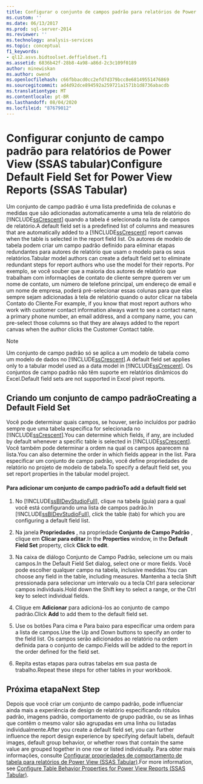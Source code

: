```yaml
---
title: Configurar o conjunto de campos padrão para relatórios de Power View (SSAS tabular) | Microsoft Docs
ms.custom: ''
ms.date: 06/13/2017
ms.prod: sql-server-2014
ms.reviewer: ''
ms.technology: analysis-services
ms.topic: conceptual
f1_keywords:
- ql12.asvs.bidtoolset.deffieldset.f1
ms.assetid: 6836b42f-28b8-4a98-a86d-2c3c109f0189
author: minewiskan
ms.author: owend
ms.openlocfilehash: c66fbbacd0cc2efd7d379bcc8e68149551476869
ms.sourcegitcommit: ad4d92dce894592a259721a1571b1d8736abacdb
ms.translationtype: MT
ms.contentlocale: pt-BR
ms.lasthandoff: 08/04/2020
ms.locfileid: "87679012"
---
```

# <a name="configure-default-field-set-for-power-view-reports-ssas-tabular"></a><span data-ttu-id="7bf98-102">Configurar conjunto de campo padrão para relatórios de Power View (SSAS tabular)</span><span class="sxs-lookup"><span data-stu-id="7bf98-102">Configure Default Field Set for Power View Reports (SSAS Tabular)</span></span>
  <span data-ttu-id="7bf98-103">Um conjunto de campo padrão é uma lista predefinida de colunas e medidas que são adicionadas automaticamente a uma tela de relatório do [!INCLUDE[ssCrescent](../../includes/sscrescent-md.md)] quando a tabela é selecionada na lista de campos de relatório.</span><span class="sxs-lookup"><span data-stu-id="7bf98-103">A default field set is a predefined list of columns and measures that are automatically added to a [!INCLUDE[ssCrescent](../../includes/sscrescent-md.md)] report canvas when the table is selected in the report field list.</span></span> <span data-ttu-id="7bf98-104">Os autores de modelo de tabela podem criar um campo padrão definido para eliminar etapas redundantes para autores de relatório que usam o modelo para os seus relatórios.</span><span class="sxs-lookup"><span data-stu-id="7bf98-104">Tabular model authors can create a default field set to eliminate redundant steps for report authors who use the model for their reports.</span></span> <span data-ttu-id="7bf98-105">Por exemplo, se você souber que a maioria dos autores de relatório que trabalham com informações de contato de cliente sempre querem ver um nome de contato, um número de telefone principal, um endereço de email e um nome de empresa, poderá pré-selecionar essas colunas para que elas sempre sejam adicionadas à tela de relatório quando o autor clicar na tabela Contato do Cliente.</span><span class="sxs-lookup"><span data-stu-id="7bf98-105">For example, if you know that most report authors who work with customer contact information always want to see a contact name, a primary phone number, an email address, and a company name, you can pre-select those columns so that they are always added to the report canvas when the author clicks the Customer Contact table.</span></span>  
  
> [!NOTE]  
>  <span data-ttu-id="7bf98-106">Um conjunto de campo padrão só se aplica a um modelo de tabela como um modelo de dados no [!INCLUDE[ssCrescent](../../includes/sscrescent-md.md)].</span><span class="sxs-lookup"><span data-stu-id="7bf98-106">A default field set applies only to a tabular model used as a data model in [!INCLUDE[ssCrescent](../../includes/sscrescent-md.md)].</span></span> <span data-ttu-id="7bf98-107">Os conjuntos de campo padrão não têm suporte em relatórios dinâmicos do Excel.</span><span class="sxs-lookup"><span data-stu-id="7bf98-107">Default field sets are not supported in Excel pivot reports.</span></span>  
  
## <a name="creating-a-default-field-set"></a><span data-ttu-id="7bf98-108">Criando um conjunto de campo padrão</span><span class="sxs-lookup"><span data-stu-id="7bf98-108">Creating a Default Field Set</span></span>  
 <span data-ttu-id="7bf98-109">Você pode determinar quais campos, se houver, serão incluídos por padrão sempre que uma tabela específica for selecionada no [!INCLUDE[ssCrescent](../../includes/sscrescent-md.md)].</span><span class="sxs-lookup"><span data-stu-id="7bf98-109">You can determine which fields, if any, are included by default whenever a specific table is selected in [!INCLUDE[ssCrescent](../../includes/sscrescent-md.md)].</span></span> <span data-ttu-id="7bf98-110">Você também pode determinar a ordem na qual os campos aparecem na lista.</span><span class="sxs-lookup"><span data-stu-id="7bf98-110">You can also determine the order in which fields appear in the list.</span></span> <span data-ttu-id="7bf98-111">Para especificar um conjunto de campo padrão, você define propriedades de relatório no projeto de modelo de tabela.</span><span class="sxs-lookup"><span data-stu-id="7bf98-111">To specify a default field set, you set report properties in the tabular model project.</span></span>  
  
#### <a name="to-add-a-default-field-set"></a><span data-ttu-id="7bf98-112">Para adicionar um conjunto de campo padrão</span><span class="sxs-lookup"><span data-stu-id="7bf98-112">To add a default field set</span></span>  
  
1.  <span data-ttu-id="7bf98-113">No [!INCLUDE[ssBIDevStudioFull](../../includes/ssbidevstudiofull-md.md)], clique na tabela (guia) para a qual você está configurando uma lista de campos padrão.</span><span class="sxs-lookup"><span data-stu-id="7bf98-113">In [!INCLUDE[ssBIDevStudioFull](../../includes/ssbidevstudiofull-md.md)], click the table (tab) for which you are configuring a default field list.</span></span>  
  
2.  <span data-ttu-id="7bf98-114">Na janela **Propriedades** , na propriedade **Conjunto de Campo Padrão** , clique em **Clicar para editar**.</span><span class="sxs-lookup"><span data-stu-id="7bf98-114">In the **Properties** window, in the **Default Field Set** property, click **Click to edit**.</span></span>  
  
3.  <span data-ttu-id="7bf98-115">Na caixa de diálogo Conjunto de Campo Padrão, selecione um ou mais campos.</span><span class="sxs-lookup"><span data-stu-id="7bf98-115">In the Default Field Set dialog, select one or more fields.</span></span> <span data-ttu-id="7bf98-116">Você pode escolher qualquer campo na tabela, inclusive medidas.</span><span class="sxs-lookup"><span data-stu-id="7bf98-116">You can choose any field in the table, including measures.</span></span> <span data-ttu-id="7bf98-117">Mantenha a tecla Shift pressionada para selecionar um intervalo ou a tecla Ctrl para selecionar campos individuais.</span><span class="sxs-lookup"><span data-stu-id="7bf98-117">Hold down the Shift key to select a range, or the Ctrl key to select individual fields.</span></span>  
  
4.  <span data-ttu-id="7bf98-118">Clique em **Adicionar** para adicioná-los ao conjunto de campo padrão.</span><span class="sxs-lookup"><span data-stu-id="7bf98-118">Click **Add** to add them to the default field set.</span></span>  
  
5.  <span data-ttu-id="7bf98-119">Use os botões Para cima e Para baixo para especificar uma ordem para a lista de campos.</span><span class="sxs-lookup"><span data-stu-id="7bf98-119">Use the Up and Down buttons to specify an order to the field list.</span></span> <span data-ttu-id="7bf98-120">Os campos serão adicionados ao relatório na ordem definida para o conjunto de campo.</span><span class="sxs-lookup"><span data-stu-id="7bf98-120">Fields will be added to the report in the order defined for the field set.</span></span>  
  
6.  <span data-ttu-id="7bf98-121">Repita estas etapas para outras tabelas em sua pasta de trabalho.</span><span class="sxs-lookup"><span data-stu-id="7bf98-121">Repeat these steps for other tables in your workbook.</span></span>  
  
## <a name="next-step"></a><span data-ttu-id="7bf98-122">Próxima etapa</span><span class="sxs-lookup"><span data-stu-id="7bf98-122">Next Step</span></span>  
 <span data-ttu-id="7bf98-123">Depois que você criar um conjunto de campo padrão, pode influenciar ainda mais a experiência de design de relatório especificando rótulos padrão, imagens padrão, comportamento de grupo padrão, ou se as linhas que contêm o mesmo valor são agrupadas em uma linha ou listadas individualmente.</span><span class="sxs-lookup"><span data-stu-id="7bf98-123">After you create a default field set, you can further influence the report design experience by specifying default labels, default images, default group behavior, or whether rows that contain the same value are grouped together in one row or listed individually.</span></span> <span data-ttu-id="7bf98-124">Para obter mais informações, consulte [Configurar propriedades de comportamento de tabela para relatórios de Power View &#40;SSAS Tabular&#41;](power-view-configure-table-behavior-properties-for-reports.md).</span><span class="sxs-lookup"><span data-stu-id="7bf98-124">For more information, see [Configure Table Behavior Properties for Power View Reports &#40;SSAS Tabular&#41;](power-view-configure-table-behavior-properties-for-reports.md).</span></span>  
  
  
